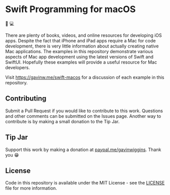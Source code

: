 # Swift Programming for macOS

:apple: :computer:

There are plenty of books, videos, and online resources for developing iOS apps. Despite the fact that iPhone and iPad apps require a Mac for code development, there is very little information about actually creating native Mac applications. The examples in this repository demonstrate various aspects of Mac app development using the latest versions of Swift and SwiftUI. Hopefully these examples will provide a useful resource for Mac developers.

Visit https://gavinw.me/swift-macos for a discussion of each example in this repository.

## Contributing

Submit a Pull Request if you would like to contribute to this work. Questions and other comments can be submitted on the Issues page. Another way to contribute is by making a small donation to the Tip Jar.

## Tip Jar

Support this work by making a donation at [paypal.me/gavinwiggins](https://www.paypal.me/gavinwiggins). Thank you 😁

## License

Code in this repository is available under the MIT License - see the [LICENSE](LICENSE) file for more information.
